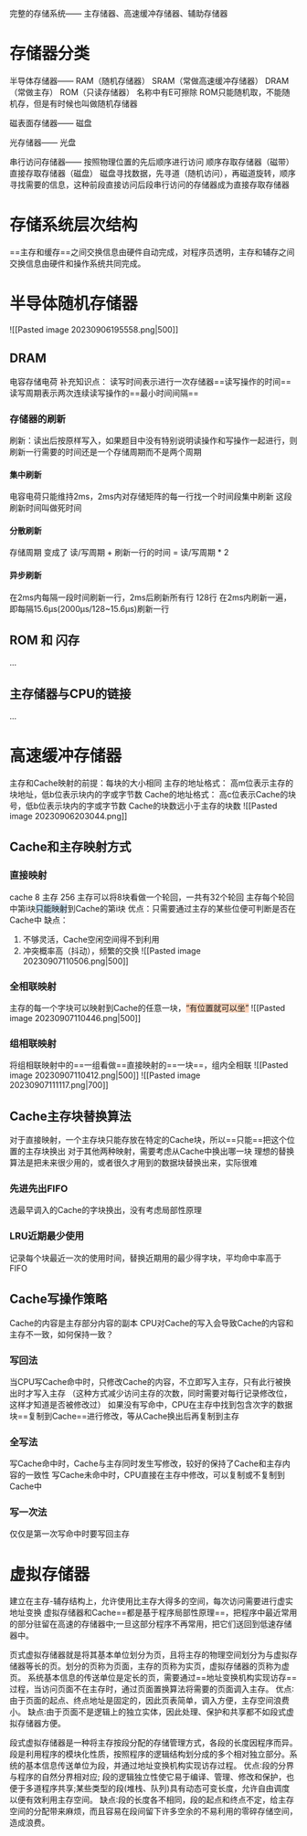 完整的存储系统——
主存储器、高速缓冲存储器、辅助存储器

# 存储器分类
半导体存储器——
RAM（随机存储器）
	SRAM（常做高速缓冲存储器）
	DRAM（常做主存）
ROM（只读存储器）
	名称中有E可擦除
	ROM只能随机取，不能随机存，但是有时候也叫做随机存储器

磁表面存储器——
磁盘

光存储器——
光盘

串行访问存储器——
按照物理位置的先后顺序进行访问
顺序存取存储器（磁带）
直接存取存储器（磁盘）
	磁盘寻找数据，先寻道（随机访问），再磁道旋转，顺序寻找需要的信息，这种前段直接访问后段串行访问的存储器成为直接存取存储器

# 存储系统层次结构
==主存和缓存==之间交换信息由硬件自动完成，对程序员透明，主存和辅存之间交换信息由硬件和操作系统共同完成。

# 半导体随机存储器
![[Pasted image 20230906195558.png|500]]
## DRAM
电容存储电荷
补充知识点：
	读写时间表示进行一次存储器==读写操作的时间==
	读写周期表示两次连续读写操作的==最小时间间隔==
### 存储器的刷新
刷新：读出后按原样写入，如果题目中没有特别说明读操作和写操作一起进行，则刷新一行需要的时间还是一个存储周期而不是两个周期
#### 集中刷新
电容电荷只能维持2ms，2ms内对存储矩阵的每一行找一个时间段集中刷新
这段刷新时间叫做死时间
#### 分散刷新
存储周期 变成了 读/写周期 + 刷新一行的时间 = 读/写周期 * 2
#### 异步刷新
在2ms内每隔一段时间刷新一行，2ms后刷新所有行
128行 在2ms内刷新一遍，即每隔15.6μs(2000μs/128~15.6μs)刷新一行
## ROM 和 闪存
...
## 主存储器与CPU的链接
...
# 高速缓冲存储器
主存和Cache映射的前提：每块的大小相同
主存的地址格式：
高m位表示主存的块地址，低b位表示块内的字或字节数
Cache的地址格式：
高c位表示Cache的块号，低b位表示块内的字或字节数
Cache的块数远小于主存的块数
![[Pasted image 20230906203044.png]]
## Cache和主存映射方式
### 直接映射
cache 8
主存 256
主存可以将8块看做一个轮回，一共有32个轮回
主存每个轮回中第i块<span style="background:rgba(5, 117, 197, 0.2)">只能映射</span>到Cache的第i块
优点：只需要通过主存的某些位便可判断是否在Cache中
缺点：
1. 不够灵活，Cache空闲空间得不到利用
2. 冲突概率高（抖动），频繁的交换
![[Pasted image 20230907110506.png|500]]
### 全相联映射
主存的每一个字块可以映射到Cache的任意一块，<span style="background:rgba(255, 183, 139, 0.55)">“有位置就可以坐”</span>
![[Pasted image 20230907110446.png|500]]
### 组相联映射
将组相联映射中的==一组看做==直接映射的==一块==，组内全相联
![[Pasted image 20230907110412.png|500]]
![[Pasted image 20230907111117.png|700]]
## Cache主存块替换算法
对于直接映射，一个主存块只能存放在特定的Cache块，所以==只能==把这个位置的主存块换出
对于其他两种映射，需要考虑从Cache中换出哪一块
理想的替换算法是把未来很少用的，或者很久才用到的数据块替换出来，实际很难
### 先进先出FIFO
选最早调入的Cache的字块换出，没有考虑局部性原理
### LRU近期最少使用
记录每个块最近一次的使用时间，替换近期用的最少得字块，平均命中率高于FIFO
## Cache写操作策略
Cache的内容是主存部分内容的副本
CPU对Cache的写入会导致Cache的内容和主存不一致，如何保持一致？
### 写回法
当CPU写Cache命中时，只修改Cache的内容，不立即写入主存，只有此行被换出时才写入主存
（这种方式减少访问主存的次数，同时需要对每行记录修改位，这样才知道是否被修改过）
如果没有写命中，CPU在主存中找到包含次字的数据块==复制到Cache==进行修改，等从Cache换出后再复制到主存
### 全写法
写Cache命中时，Cache与主存同时发生写修改，较好的保持了Cache和主存内容的一致性
写Cache未命中时，CPU直接在主存中修改，可以复制或不复制到Cache中
### 写一次法
仅仅是第一次写命中时要写回主存
# 虚拟存储器
建立在主存-辅存结构上，允许使用比主存大得多的空间，每次访问需要进行虚实地址变换
虚拟存储器和Cache==都是基于程序局部性原理==，把程序中最近常用的部分驻留在高速的存储器中;一旦这部分程序不再常用，把它们送回到低速存储器中。

页式虚拟存储器就是将其基本单位划分为页，且将主存的物理空间划分为与虚拟存储器等长的页。划分的页称为页面，主存的页称为实页，虚拟存储器的页称为虚页。
系统基本信息的传送单位是定长的页，需要通过==地址变换机构实现访存==过程，当访问页面不在主存时，通过页面置换算法将需要的页面调入主存。
优点∶由于页面的起点、终点地址是固定的，因此页表简单，调入方便，主存空间浪费小。 缺点∶由于页面不是逻辑上的独立实体，因此处理、保护和共享都不如段式虚拟存储器方便。

段式虚拟存储器是一种将主存按段分配的存储管理方式，各段的长度因程序而异。段是利用程序的模块化性质，按照程序的逻辑结构划分成的多个相对独立部分。系统的基本信息传送单位为段，并通过地址变换机构实现访存过程。 
优点∶段的分界与程序的自然分界相对应; 段的逻辑独立性使它易于编译、管理、修改和保护，也便于多道程序共享;某些类型的段(堆栈、队列)具有动态可变长度，允许自由调度以便有效利用主存空间。 
缺点∶段的长度各不相同，段的起点和终点不定，给主存空间的分配带来麻烦，而且容易在段间留下许多空余的不易利用的零碎存储空间，造成浪费。


